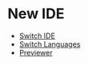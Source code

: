 # New IDE

- [Switch IDE](./switching-between-new-and-old-ide.md)
- [Switch Languages](./install-language-pack-and-switch-language.md)
- [Previewer](./previewer.md)
